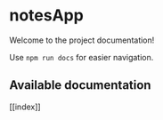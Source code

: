 # notesApp

Welcome to the project documentation!

Use `npm run docs` for easier navigation.

## Available documentation

[[index]]
